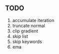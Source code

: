 ## TODO
1. accumulate iteration
2. truncate normal
3. clip gradient
4. skip list
5. skip keywords
6. ema